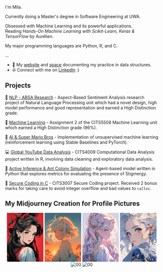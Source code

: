 <!--
**milanaveed/milanaveed** is a ✨ _special_ ✨ repository because its `README.md` (this file) appears on your GitHub profile.

Here are some ideas to get you started:

- 🔭 I’m currently working on ...
- 🌱 I’m currently learning ...
- 👯 I’m looking to collaborate on ...
- 🤔 I’m looking for help with ...
- 💬 Ask me about ...
- 📫 How to reach me: ...
- 😄 Pronouns: ...
- ⚡ Fun fact: ...
-->

<!--
How to open preview in vscode: https://code.visualstudio.com/docs/languages/markdown#_markdown-preview
-->

I'm Mila.

Currently doing a Master's degree in Software Engineering at UWA.

Obsessed with Machine Learning and its powerful applications. </br>
Reading _Hands-On Machine Learning with Scikit-Learn, Keras & TensorFlow_ by Aurélien.

My major programming languages are Python, R, and C.

...

-   🔗 My [website](https://littledatastructure.netlify.app/) and [space](https://littledatastructure.quora.com/) documenting my practice in data structures.
-   🌐 Connect with me on [LinkedIn](https://www.linkedin.com/in/milazhang00/) :)

## Projects

📖 [NLP - ABSA Research](https://drive.google.com/file/d/1LDM0aTeyFniUW042YhCcsw_4O9wiMnvn/view?usp=sharing) - Aspect-Based Sentiment Analysis research project of Natural Language Processing unit which had a novel design, high model performance and good representation and earned a High Distinction grade.

🤖 [Machine Learning](https://github.com/milanaveed/cits5508/blob/main/assignment2/assig2_22756463.ipynb) - Assignment 2 of the CITS5508 Machine Learning unit which earned a High Distinction grade (96%).

🍄 [AI & Super Mario Bros](https://github.com/milanaveed/cits3001_project) - Implementation of unsupervised machine learning (reinforcement learning using Stable Baselines and PyTorch).

💻 [Global YouTube Data Analysis](https://github.com/milanaveed/cits4009_project) - CITS4009 Computational Data Analysis project written in R, involving data cleaning and exploratory data analysis.

🐜 [Active Inference & Ant Colony Simulation](https://github.com/milanaveed/cits4403_project) - Agent-based model written in Python that explores metrics for evaluating the presence of Stigmergy.

🔐 [Secure Coding in C](https://github.com/milanaveed/cits3007_project) - CITS3007 Secure Coding project. Received 2 bonus marks for taking care to avoid integer overflow and bad values to `calloc`.

## My Midjourney Creation for Profile Pictures

<!--
reference: https://github.com/jaywcjlove/jaywcjlove/blob/master/README.md?plain=1
-->
<div align='center'>
    <p style='display: inline_block'>
        <img align="center" alt="00" height="160" width="120" src="./images/aigc/02.png">
        <img align="center" alt="00" height="160" width="120" src="./images/aigc/01.png">
        <img align="center" alt="00" height="160" width="120" src="./images/aigc/06.png">
        <img align="center" alt="00" height="160" width="120" src="./images/aigc/03.png">
        <img align="center" alt="00" height="160" width="120" src="./images/aigc/05.png">
        <img align="center" alt="00" height="160" width="120" src="./images/aigc/04.png">
    </p>
</div>
